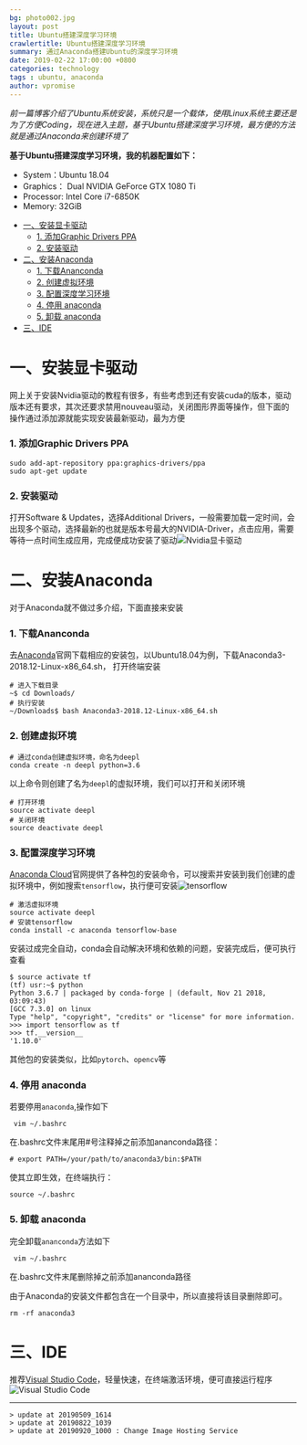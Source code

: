 ```yaml
---
bg: photo002.jpg
layout: post
title: Ubuntu搭建深度学习环境
crawlertitle: Ubuntu搭建深度学习环境
summary: 通过Anaconda搭建Ubuntu的深度学习环境
date: 2019-02-22 17:00:00 +0800
categories: technology
tags : ubuntu, anaconda
author: vpromise
---
```


*前一篇博客介绍了Ubuntu系统安装，系统只是一个载体，使用Linux系统主要还是为了方便Coding，现在进入主题，基于Ubuntu搭建深度学习环境，最方便的方法就是通过Anaconda来创建环境了*

**基于Ubuntu搭建深度学习环境，我的机器配置如下：**
* System：Ubuntu 18.04
* Graphics： Dual NVIDIA GeForce GTX 1080 Ti
* Processor: Intel Core i7-6850K
* Memory: 32GiB


- [一、安装显卡驱动](#一安装显卡驱动)
    - [1. 添加Graphic Drivers PPA](#1-添加graphic-drivers-ppa)
    - [2. 安装驱动](#2-安装驱动)
- [二、安装Anaconda](#二安装anaconda)
    - [1.  下载Ananconda](#1--下载ananconda)
    - [2. 创建虚拟环境](#2-创建虚拟环境)
    - [3. 配置深度学习环境](#3-配置深度学习环境)
    - [4. 停用 anaconda](#4-停用-anaconda)
    - [5. 卸载 anaconda](#5-卸载-anaconda)
- [三、IDE](#三ide)


# 一、安装显卡驱动
网上关于安装Nvidia驱动的教程有很多，有些考虑到还有安装cuda的版本，驱动版本还有要求，其次还要求禁用nouveau驱动，关闭图形界面等操作，但下面的操作通过添加源就能实现安装最新驱动，最为方便
### 1. 添加Graphic Drivers PPA
```
sudo add-apt-repository ppa:graphics-drivers/ppa
sudo apt-get update
```
### 2. 安装驱动
打开Software & Updates，选择Additional Drivers，一般需要加载一定时间，会出现多个驱动，选择最新的也就是版本号最大的NVIDIA-Driver，点击应用，需要等待一点时间生成应用，完成便成功安装了驱动![Nvidia显卡驱动](https://i.loli.net/2019/09/20/ioujLSWd8U6yvKM.png)

# 二、安装Anaconda
对于Anaconda就不做过多介绍，下面直接来安装
### 1.  下载Ananconda
去[Anaconda](https://www.anaconda.com/distribution/#download-section)官网下载相应的安装包，以Ubuntu18.04为例，下载Anaconda3-2018.12-Linux-x86_64.sh， 打开终端安装
```
# 进入下载目录
~$ cd Downloads/
# 执行安装
~/Downloads$ bash Anaconda3-2018.12-Linux-x86_64.sh 
```
### 2. 创建虚拟环境
```
# 通过conda创建虚拟环境，命名为deepl
conda create -n deepl python=3.6
```
以上命令则创建了名为`deepl`的虚拟环境，我们可以打开和关闭环境
```
# 打开环境
source activate deepl 
# 关闭环境
source deactivate deepl
```
### 3. 配置深度学习环境

[Anaconda Cloud](https://anaconda.org/)官网提供了各种包的安装命令，可以搜索并安装到我们创建的虚拟环境中，例如搜索`tensorflow`，执行便可安装![tensorflow](https://i.loli.net/2019/09/20/i16do5cWAHIC43q.png)

```
# 激活虚拟环境
source activate deepl 
# 安装tensorflow
conda install -c anaconda tensorflow-base 
```
安装过成完全自动，conda会自动解决环境和依赖的问题，安装完成后，便可执行查看
```
$ source activate tf
(tf) usr:~$ python
Python 3.6.7 | packaged by conda-forge | (default, Nov 21 2018, 03:09:43) 
[GCC 7.3.0] on linux
Type "help", "copyright", "credits" or "license" for more information.
>>> import tensorflow as tf
>>> tf.__version__
'1.10.0'
```
其他包的安装类似，比如`pytorch`、`opencv`等

### 4. 停用 anaconda
若要停用`anaconda`,操作如下

```
 vim ~/.bashrc
```
在.bashrc文件末尾用#号注释掉之前添加ananconda路径：
```
# export PATH=/your/path/to/anaconda3/bin:$PATH
```
使其立即生效，在终端执行：
```
source ~/.bashrc
```

### 5. 卸载 anaconda
完全卸载`ananconda`方法如下
```
 vim ~/.bashrc
```
在.bashrc文件末尾删除掉之前添加ananconda路径

由于Anaconda的安装文件都包含在一个目录中，所以直接将该目录删除即可。
```
rm -rf anaconda3
```


# 三、IDE
推荐[Visual Studio Code](https://code.visualstudio.com/Download)，轻量快速，在终端激活环境，便可直接运行程序
![Visual Studio Code](https://i.loli.net/2019/09/20/rwh8AUDXsuzJCtp.png)

---
```
> update at 20190509_1614
> update at 20190822_1039
> update at 20190920_1000 : Change Image Hosting Service
```
